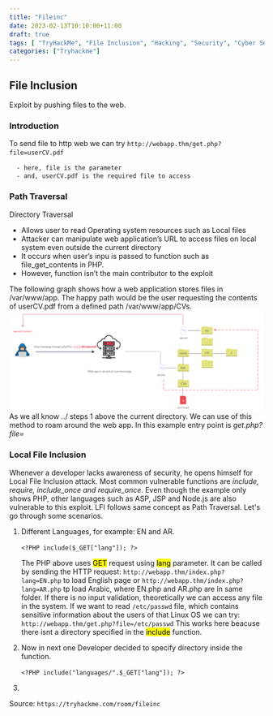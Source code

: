 ```yaml
---
title: "Fileinc"
date: 2023-02-13T10:10:00+11:00
draft: true
tags: [ "TryHackMe", "File Inclusion", "Hacking", "Security", "Cyber Security"]
categories: ["Tryhackme"]
---
```


## File Inclusion

Exploit by pushing files to the web.

### Introduction

To send file to http web we can try
    `http://webapp.thm/get.php?file=userCV.pdf`

      - here, file is the parameter
      - and, userCV.pdf is the required file to access

### Path Traversal

Directory Traversal

- Allows user to read Operating system resources such as Local files
- Attacker can manipulate web application’s URL to access files on local system even outside the current directory
- It occurs when user’s inpu is passed to function such as file_get_contents in PHP.
- However, function isn’t the main contributor to the exploit

The following graph shows how a web application stores files in /var/www/app. The happy path would be the user requesting the contents of userCV.pdf from a defined path /var/www/app/CVs.
![graph](img/fileinc1.png)
As we all know ../ steps 1 above the current directory. We can use of this method to roam around the web app.
In this example entry point is *get.php?file=*

### Local File Inclusion

Whenever a developer lacks awareness of security, he opens himself for Local File Inclusion attack. Most common vulnerable functions are *include, require, include_once and require_once*. Even though the example only shows PHP, other languages such as ASP, JSP and Node.js are also vulnerable to this exploit. LFI follows same concept as Path Traversal.
Let's go through some scenarios.

1. Different Languages, for example: EN and AR.

      ```<?PHP include($_GET["lang"]); ?>```
  
    The PHP above uses <mark>GET</mark> request using <mark>lang</mark> parameter. It can be called by sending the HTTP request: `http://webapp.thm/index.php?lang=EN.php` to load English page or `http://webapp.thm/index.php?lang=AR.php` tp load Arabic, where EN.php and AR.php are in same folder.
    If there is no input validation, theoretically we can access any file in the system. If we want to read `/etc/passwd` file, which contains sensitive information about the users of that Linux OS we can try: `http://webapp.thm/get.php?file=/etc/passwd`
    This works here beacuse there isnt a directory specified in the <mark>include</mark> function.

2. Now in next one Developer decided to specify directory inside the function.

    ```<?PHP include("languages/".$_GET["lang"]); ?>```

3.  

Source: `https://tryhackme.com/room/fileinc`
